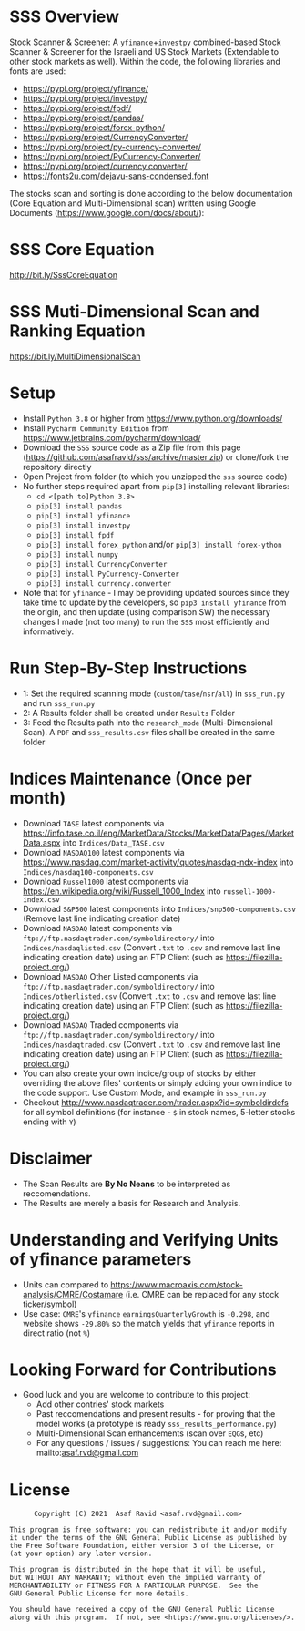 # SSS Overview
 Stock Scanner & Screener: A `yfinance`+`investpy` combined-based Stock Scanner & Screener for the Israeli and US Stock Markets (Extendable to other stock markets as well). Within the code, the following libraries and fonts are used:
 - https://pypi.org/project/yfinance/
 - https://pypi.org/project/investpy/
 - https://pypi.org/project/fpdf/
 - https://pypi.org/project/pandas/
 - https://pypi.org/project/forex-python/
 - https://pypi.org/project/CurrencyConverter/
 - https://pypi.org/project/py-currency-converter/
 - https://pypi.org/project/PyCurrency-Converter/
 - https://pypi.org/project/currency.converter/
 - https://fonts2u.com/dejavu-sans-condensed.font

The stocks scan and sorting is done according to the below documentation (Core Equation and Multi-Dimensional scan) written using Google Documents (https://www.google.com/docs/about/):

# SSS Core Equation
http://bit.ly/SssCoreEquation

# SSS Muti-Dimensional Scan and Ranking Equation
https://bit.ly/MultiDimensionalScan

# Setup
- Install `Python 3.8` or higher from https://www.python.org/downloads/
- Install `Pycharm Community Edition` from https://www.jetbrains.com/pycharm/download/
- Download the `SSS` source code as a Zip file from this page (https://github.com/asafravid/sss/archive/master.zip) or clone/fork the repository directly
- Open Project from folder (to which you unzipped the `sss` source code)
- No further steps required apart from `pip[3]` installing relevant libraries:
  - `cd <[path to]Python 3.8>`
  - `pip[3] install pandas`
  - `pip[3] install yfinance`
  - `pip[3] install investpy`
  - `pip[3] install fpdf`
  - `pip[3] install forex_python` and/or `pip[3] install forex-ython`
  - `pip[3] install numpy`
  - `pip[3] install CurrencyConverter`
  - `pip[3] install PyCurrency-Converter`
  - `pip[3] install currency.converter`
- Note that for `yfinance` - I may be providing updated sources since they take time to update by the developers, so `pip3 install yfinance` from the origin, and then update (using comparison SW) the necessary changes I made (not too many) to run the `SSS` most efficiently and informatively.
  
# Run Step-By-Step Instructions
- 1: Set the required scanning mode (`custom`/`tase`/`nsr`/`all`) in `sss_run.py` and run `sss_run.py`
- 2: A Results folder shall be created under `Results` Folder
- 3: Feed the Results path into the `research_mode` (Multi-Dimensional Scan). A `PDF` and `sss_results.csv` files shall be created in the same folder

# Indices Maintenance (Once per month)
- Download `TASE` latest components via https://info.tase.co.il/eng/MarketData/Stocks/MarketData/Pages/MarketData.aspx into `Indices/Data_TASE.csv`
- Download `NASDAQ100` latest components via https://www.nasdaq.com/market-activity/quotes/nasdaq-ndx-index into `Indices/nasdaq100-components.csv`
- Download `Russel1000` latest components via https://en.wikipedia.org/wiki/Russell_1000_Index into `russell-1000-index.csv` 
- Download `S&P500` latest components into `Indices/snp500-components.csv`  (Remove last line indicating creation date)
- Download `NASDAQ` latest components via `ftp://ftp.nasdaqtrader.com/symboldirectory/` into `Indices/nasdaqlisted.csv` (Convert `.txt` to `.csv` and remove last line indicating creation date) using an FTP Client (such as https://filezilla-project.org/)
- Download `NASDAQ` Other Listed components via `ftp://ftp.nasdaqtrader.com/symboldirectory/` into `Indices/otherlisted.csv` (Convert `.txt` to `.csv` and remove last line indicating creation date) using an FTP Client (such as https://filezilla-project.org/)
- Download `NASDAQ` Traded components via `ftp://ftp.nasdaqtrader.com/symboldirectory/` into `Indices/nasdaqtraded.csv` (Convert `.txt` to `.csv` and remove last line indicating creation date) using an FTP Client (such as https://filezilla-project.org/)
- You can also create your own indice/group of stocks by either overriding the above files' contents or simply adding your own indice to the code support. Use Custom Mode, and example in `sss_run.py`
- Checkout http://www.nasdaqtrader.com/trader.aspx?id=symboldirdefs for all symbol definitions (for instance - `$` in stock names, 5-letter stocks ending with `Y`)

# Disclaimer
- The Scan Results are __By No Neans__ to be interpreted as reccomendations.
- The Results are merely a basis for Research and Analysis.

# Understanding and Verifying Units of yfinance parameters
- Units can compared to https://www.macroaxis.com/stock-analysis/CMRE/Costamare (i.e. CMRE can be replaced for any stock ticker/symbol)
- Use case: `CMRE`'s `yfinance` `earningsQuarterlyGrowth` is `-0.298`, and website shows `-29.80%` so the match yields that `yfinance` reports in direct ratio (not `%`)

# Looking Forward for Contributions
- Good luck and you are welcome to contribute to this project:
  - Add other contries' stock markets
  - Past reccomendations and present results - for proving that the model works (a prototype is ready `sss_results_performance.py`)
  - Multi-Dimensional Scan enhancements (scan over `EQG`s, etc)
  - For any questions / issues / suggestions: You can reach me here: mailto:asaf.rvd@gmail.com

# License
          Copyright (C) 2021  Asaf Ravid <asaf.rvd@gmail.com>

    This program is free software: you can redistribute it and/or modify
    it under the terms of the GNU General Public License as published by
    the Free Software Foundation, either version 3 of the License, or
    (at your option) any later version.

    This program is distributed in the hope that it will be useful,
    but WITHOUT ANY WARRANTY; without even the implied warranty of
    MERCHANTABILITY or FITNESS FOR A PARTICULAR PURPOSE.  See the
    GNU General Public License for more details.

    You should have received a copy of the GNU General Public License
    along with this program.  If not, see <https://www.gnu.org/licenses/>.
